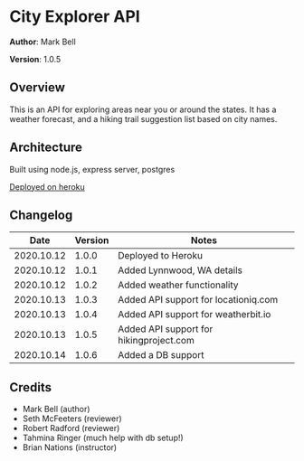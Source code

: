# City Explorer API

**Author**: Mark Bell

**Version**: 1.0.5

## Overview

This is an API for exploring areas near you or around the states. It has a weather forecast, and a hiking trail suggestion list based on city names.

## Architecture

Built using node.js, express server, postgres

[Deployed on heroku](https://skrambelled-city-explorer.herokuapp.com/)

## Changelog

Date | Version | Notes
---- | ------- | -----
2020.10.12 | 1.0.0 | Deployed to Heroku
2020.10.12 | 1.0.1 | Added Lynnwood, WA details
2020.10.12 | 1.0.2 | Added weather functionality
2020.10.13 | 1.0.3 | Added API support for locationiq.com
2020.10.13 | 1.0.4 | Added API support for weatherbit.io
2020.10.13 | 1.0.5 | Added API support for hikingproject.com
2020.10.14 | 1.0.6 | Added a DB support

## Credits

* Mark Bell (author)
* Seth McFeeters (reviewer)
* Robert Radford (reviewer)
* Tahmina Ringer (much help with db setup!)
* Brian Nations (instructor)
